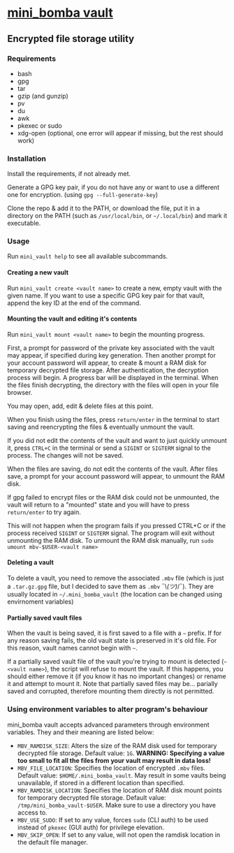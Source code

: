 # [mini_bomba vault](/bin/mini_vault)
## Encrypted file storage utility

### Requirements

* bash
* gpg
* tar
* gzip (and gunzip)
* pv
* du
* awk
* pkexec or sudo
* xdg-open (optional, one error will appear if missing, but the rest should work)

### Installation

Install the requirements, if not already met.

Generate a GPG key pair, if you do not have any or want to use a different one for encryption. (using `gpg --full-generate-key`)

Clone the repo & add it to the PATH, or download the file, put it in a directory on the PATH (such as `/usr/local/bin`, or `~/.local/bin`) and mark it executable.

### Usage

Run `mini_vault help` to see all available subcommands.

#### Creating a new vault

Run `mini_vault create <vault name>` to create a new, empty vault with the given name. If you want to use a specific GPG key pair for that vault, append the key ID at the end of the command.

#### Mounting the vault and editing it's contents

Run `mini_vault mount <vault name>` to begin the mounting progress. 

First, a prompt for password of the private key associated with the vault may appear, if specified during key generation. 
Then another prompt for your account password will appear, to create & mount a RAM disk for temporary decrypted file storage.
After authentication, the decryption process will begin. A progress bar will be displayed in the terminal.
When the files finish decrypting, the directory with the files will open in your file browser.

You may open, add, edit & delete files at this point.

When you finish using the files, press `return/enter` in the terminal to start saving and reencrypting the files & eventually unmount the vault.

If you did not edit the contents of the vault and want to just quickly unmount it, press `CTRL+C` in the terminal or send a `SIGINT` or `SIGTERM` signal to the process. 
The changes will not be saved.

When the files are saving, do not edit the contents of the vault. 
After files save, a prompt for your account password will appear, to unmount the RAM disk.

If gpg failed to encrypt files or the RAM disk could not be unmounted, the vault will return to a "mounted" state and you will have to press `return/enter` to try again.

This will not happen when the program fails if you pressed CTRL+C or if the process received `SIGINT` or `SIGTERM` signal. 
The program will exit without unmounting the RAM disk. 
To unmount the RAM disk manually, run `sudo umount mbv-$USER-<vault name>`

#### Deleting a vault

To delete a vault, you need to remove the associated `.mbv` file (which is just a `.tar.gz.gpg` file, but I decided to save them as `.mbv` ¯\\_(ツ)_/¯).
They are usually located in `~/.mini_bomba_vault` (the location can be changed using envirnoment variables)

#### Partially saved vault files

When the vault is being saved, it is first saved to a file with a `~` prefix.
If for any reason saving fails, the old vault state is preserved in it's old file.
For this reason, vault names cannot begin with `~`.

If a partially saved vault file of the vault you're trying to mount is detected (`~<vault name>`), the script will refuse to mount the vault.
If this happens, you should either remove it (if you know it has no important changes) or rename it and attempt to mount it.
Note that partially saved files may be... parially saved and corrupted, therefore mounting them directly is not permitted.

### Using environment variables to alter program's behaviour

mini_bomba vault accepts advanced parameters through environment variables.
They and their meaning are listed below:

* `MBV_RAMDISK_SIZE`: Alters the size of the RAM disk used for temporary decrypted file storage. Default value: `1G`. **WARNING: Specifying a value too small to fit all the files from your vault may result in data loss!**
* `MBV_FILE_LOCATION`: Specifies the location of encrypted `.mbv` files. Default value: `$HOME/.mini_bomba_vault`. May result in some vaults being unavailable, if stored in a different location than specified.
* `MBV_RAMDISK_LOCATION`: Specifies the location of RAM disk mount points for temporary decrypted file storage. Default value: `/tmp/mini_bomba_vault-$USER`. Make sure to use a directory you have access to.
* `MBV_USE_SUDO`: If set to any value, forces `sudo` (CLI auth) to be used instead of `pkexec` (GUI auth) for privilege elevation. 
* `MBV_SKIP_OPEN`: If set to any value, will not open the ramdisk location in the default file manager.
